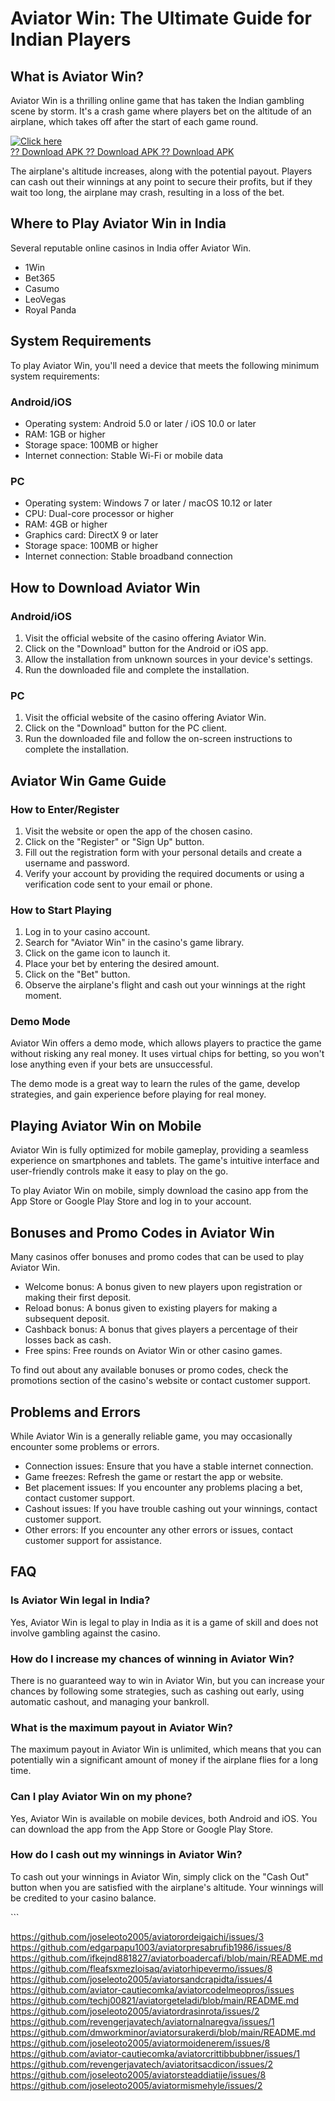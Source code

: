 # Aviator Win: The Ultimate Guide for Indian Players

## What is Aviator Win?

Aviator Win is a thrilling online game that has taken the Indian
gambling scene by storm. It\'s a crash game where players bet on the
altitude of an airplane, which takes off after the start of each game
round.

[![Click
here](https://readscoops.com/wp-content/uploads/2023/03/Readscoop-aviator-1-1.jpg)](https://traff.sbs/deff)\
[?? Download APK ?? Download APK ?? Download
APK](https://traff.sbs/deff)

The airplane\'s altitude increases, along with the potential payout.
Players can cash out their winnings at any point to secure their
profits, but if they wait too long, the airplane may crash, resulting in
a loss of the bet.

## Where to Play Aviator Win in India

Several reputable online casinos in India offer Aviator Win.

-   1Win
-   Bet365
-   Casumo
-   LeoVegas
-   Royal Panda

## System Requirements

To play Aviator Win, you\'ll need a device that meets the following
minimum system requirements:

### Android/iOS

-   Operating system: Android 5.0 or later / iOS 10.0 or later
-   RAM: 1GB or higher
-   Storage space: 100MB or higher
-   Internet connection: Stable Wi-Fi or mobile data

### PC

-   Operating system: Windows 7 or later / macOS 10.12 or later
-   CPU: Dual-core processor or higher
-   RAM: 4GB or higher
-   Graphics card: DirectX 9 or later
-   Storage space: 100MB or higher
-   Internet connection: Stable broadband connection

## How to Download Aviator Win

### Android/iOS

1.  Visit the official website of the casino offering Aviator Win.
2.  Click on the "Download" button for the Android or iOS app.
3.  Allow the installation from unknown sources in your device\'s
    settings.
4.  Run the downloaded file and complete the installation.

### PC

1.  Visit the official website of the casino offering Aviator Win.
2.  Click on the "Download" button for the PC client.
3.  Run the downloaded file and follow the on-screen instructions to
    complete the installation.

## Aviator Win Game Guide

### How to Enter/Register

1.  Visit the website or open the app of the chosen casino.
2.  Click on the "Register" or "Sign Up" button.
3.  Fill out the registration form with your personal details and create
    a username and password.
4.  Verify your account by providing the required documents or using a
    verification code sent to your email or phone.

### How to Start Playing

1.  Log in to your casino account.
2.  Search for "Aviator Win" in the casino\'s game library.
3.  Click on the game icon to launch it.
4.  Place your bet by entering the desired amount.
5.  Click on the "Bet" button.
6.  Observe the airplane\'s flight and cash out your winnings at the
    right moment.

### Demo Mode

Aviator Win offers a demo mode, which allows players to practice the
game without risking any real money. It uses virtual chips for betting,
so you won\'t lose anything even if your bets are unsuccessful.

The demo mode is a great way to learn the rules of the game, develop
strategies, and gain experience before playing for real money.

## Playing Aviator Win on Mobile

Aviator Win is fully optimized for mobile gameplay, providing a seamless
experience on smartphones and tablets. The game\'s intuitive interface
and user-friendly controls make it easy to play on the go.

To play Aviator Win on mobile, simply download the casino app from the
App Store or Google Play Store and log in to your account.

## Bonuses and Promo Codes in Aviator Win

Many casinos offer bonuses and promo codes that can be used to play
Aviator Win.

-   Welcome bonus: A bonus given to new players upon registration or
    making their first deposit.
-   Reload bonus: A bonus given to existing players for making a
    subsequent deposit.
-   Cashback bonus: A bonus that gives players a percentage of their
    losses back as cash.
-   Free spins: Free rounds on Aviator Win or other casino games.

To find out about any available bonuses or promo codes, check the
promotions section of the casino\'s website or contact customer support.

## Problems and Errors

While Aviator Win is a generally reliable game, you may occasionally
encounter some problems or errors.

-   Connection issues: Ensure that you have a stable internet
    connection.
-   Game freezes: Refresh the game or restart the app or website.
-   Bet placement issues: If you encounter any problems placing a bet,
    contact customer support.
-   Cashout issues: If you have trouble cashing out your winnings,
    contact customer support.
-   Other errors: If you encounter any other errors or issues, contact
    customer support for assistance.

## FAQ

### Is Aviator Win legal in India?

Yes, Aviator Win is legal to play in India as it is a game of skill and
does not involve gambling against the casino.

### How do I increase my chances of winning in Aviator Win?

There is no guaranteed way to win in Aviator Win, but you can increase
your chances by following some strategies, such as cashing out early,
using automatic cashout, and managing your bankroll.

### What is the maximum payout in Aviator Win?

The maximum payout in Aviator Win is unlimited, which means that you can
potentially win a significant amount of money if the airplane flies for
a long time.

### Can I play Aviator Win on my phone?

Yes, Aviator Win is available on mobile devices, both Android and iOS.
You can download the app from the App Store or Google Play Store.

### How do I cash out my winnings in Aviator Win?

To cash out your winnings in Aviator Win, simply click on the "Cash
Out" button when you are satisfied with the airplane\'s altitude.
Your winnings will be credited to your casino balance.

\`\`\`

https://github.com/joseleoto2005/aviatorordeigaichi/issues/3
https://github.com/edgarpapu1003/aviatorpresabrufib1986/issues/8
https://github.com/ifkejnd881827/aviatorboadercafi/blob/main/README.md
https://github.com/fleafsxmezloisaq/aviatorhipevermo/issues/8
https://github.com/joseleoto2005/aviatorsandcrapidta/issues/4
https://github.com/aviator-cautiecomka/aviatorcodelmeopros/issues
https://github.com/techj00821/aviatorgeteladi/blob/main/README.md
https://github.com/joseleoto2005/aviatordrasinrota/issues/2
https://github.com/revengerjavatech/aviatornalnaregva/issues/1
https://github.com/dmworkminor/aviatorsurakerdi/blob/main/README.md
https://github.com/joseleoto2005/aviatormoidenerem/issues/8
https://github.com/aviator-cautiecomka/aviatorcrittibbubbner/issues/1
https://github.com/revengerjavatech/aviatoritsacdicon/issues/2
https://github.com/joseleoto2005/aviatorsteaddiatije/issues/8
https://github.com/joseleoto2005/aviatormismehyle/issues/2
